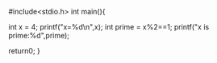 #include<stdio.h>
int main(){

int x = 4;
printf("x=%d\n",x);
int prime = x%2==1;
printf("x is prime:%d",prime);


return0;
}



